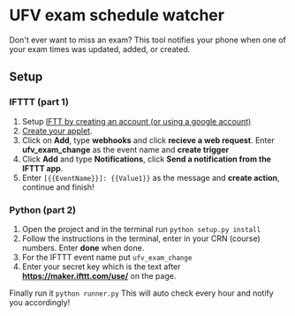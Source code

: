 # UFV exam schedule watcher
Don't ever want to miss an exam? This tool notifies your phone when one of your exam times was updated, added, or created.

## Setup
### IFTTT (part 1)
1. Setup [IFTT by creating an account (or using a google account)](https://ifttt.com/login)
2. [Create your applet](https://ifttt.com/create).
3. Click on **Add**, type **webhooks** and click **recieve a web request**. Enter **ufv_exam_change** as the event name and **create trigger**
4. Click **Add** and type **Notifications**, click **Send a notification from the IFTTT app**.
5. Enter `[{{EventName}}]: {{Value1}}` as the message and **create action**, continue and finish!
### Python (part 2)
1. Open the project and in the terminal run `python setup.py install`
2. Follow the instructions in the terminal, enter in your CRN (course) numbers. Enter **done** when done.
3. For the IFTTT event name put `ufv_exam_change`
4. Enter your secret key which is the text after **https://maker.ifttt.com/use/** on the page.

Finally run it `python runner.py`
This will auto check every hour and notify you accordingly!